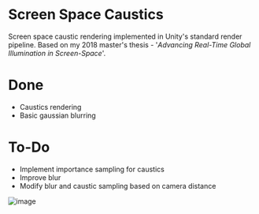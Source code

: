 # Screen Space Caustics
 Screen space caustic rendering implemented in Unity's standard render pipeline. Based on my 2018 master's thesis - '_Advancing Real-Time Global Illumination in Screen-Space_'.
 
# Done
- Caustics rendering
- Basic gaussian blurring

# To-Do
- Implement importance sampling for caustics
- Improve blur
- Modify blur and caustic sampling based on camera distance



![image](https://user-images.githubusercontent.com/10632002/120116790-ad74ff80-c181-11eb-90a8-3af985ddd17a.png)
